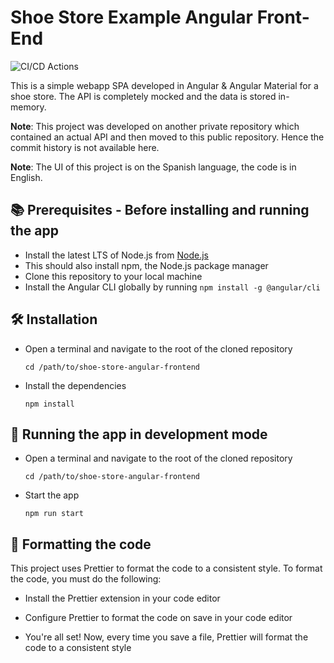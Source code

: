 # Shoe Store Example Angular Front-End

![CI/CD Actions](https://github.com/rsca7213/shoe-store-angular-frontend/actions/workflows/build-frontend.yml/badge.svg)

This is a simple webapp SPA developed in Angular & Angular Material for a shoe store. The API is completely mocked and the data is stored in-memory.

**Note**: This project was developed on another private repository which contained an actual API and then moved to this public repository. Hence the commit history is not available here.

**Note**: The UI of this project is on the Spanish language, the code is in English.

## 📚 Prerequisites - Before installing and running the app

- Install the latest LTS of Node.js from [Node.js](https://nodejs.org/en/)
- This should also install npm, the Node.js package manager
- Clone this repository to your local machine
- Install the Angular CLI globally by running `npm install -g @angular/cli`

## 🛠️ Installation

- Open a terminal and navigate to the root of the cloned repository

  `cd /path/to/shoe-store-angular-frontend`

- Install the dependencies

  `npm install`

## 🚀 Running the app in development mode

- Open a terminal and navigate to the root of the cloned repository

  `cd /path/to/shoe-store-angular-frontend`

- Start the app

  `npm run start`

## 🎨 Formatting the code

This project uses Prettier to format the code to a consistent style. To format the code, you must do the following:

- Install the Prettier extension in your code editor

- Configure Prettier to format the code on save in your code editor

- You're all set! Now, every time you save a file, Prettier will format the code to a consistent style
